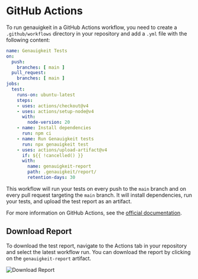 # GitHub Actions

To run genauigkeit in a GitHub Actions workflow, you need to create a `.github/workflows` directory in your repository and add a `.yml` file with the following content:

```yaml
name: Genauigkeit Tests
on:
  push:
    branches: [ main ]
  pull_request:
    branches: [ main ]
jobs:
  test:
    runs-on: ubuntu-latest
    steps:
    - uses: actions/checkout@v4
    - uses: actions/setup-node@v4
      with:
        node-version: 20
    - name: Install dependencies
      run: npm ci
    - name: Run Genauigkeit tests
      run: npx genauigkeit test
    - uses: actions/upload-artifact@v4
      if: ${{ !cancelled() }}
      with:
        name: genauigkeit-report
        path: .genauigkeit/report/
        retention-days: 30
```

This workflow will run your tests on every push to the `main` branch and on every pull request targeting the `main` branch. It will install dependencies, run your tests, and upload the test report as an artifact.

For more information on GitHub Actions, see the [official documentation](https://docs.github.com/en/actions).

## Download Report

To download the test report, navigate to the Actions tab in your repository and select the latest workflow run. You can download the report by clicking on the `genauigkeit-report` artifact.

![Download Report](/github-report.png)